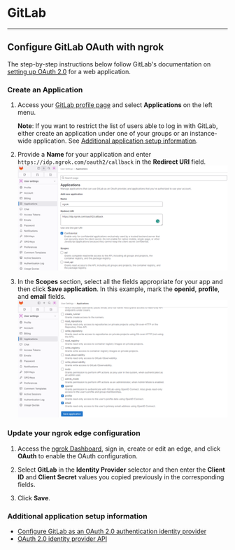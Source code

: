 # GitLab
-------------

## Configure GitLab OAuth with ngrok

The step-by-step instructions below follow GitLab's documentation on [setting up OAuth 2.0](https://docs.gitlab.com/ee/integration/oauth_provider.html) for a web application.

### Create an Application

1.  Access your [GitLab profile page](https://gitlab.com/-/profile) and select **Applications** on the left menu.

    **Note**: If you want to restrict the list of users able to log in with GitLab, either create an application under one of your groups or an instance-wide application. See [Additional application setup information](#additional-application-setup-information).

2. Provide a **Name** for your application and enter `https://idp.ngrok.com/oauth2/callback` in the **Redirect URI** field.
[![](/img/howto/oauth/1-gitlab-register.png)](/img/howto/oauth/1-gitlab-register.png)

3. In the **Scopes** section, select all the fields appropriate for your app and then click **Save application**. In this example, mark the **openid**, **profile**, and **email** fields.
[![](/img/howto/oauth/2-gitlab-scopes.png)](/img/howto/oauth/2-gitlab-scopes.png)


### Update your ngrok edge configuration

1. Access the [ngrok Dashboard](https://dashboard.ngrok.com/), sign in, create or edit an edge, and click **OAuth** to enable the OAuth configuration.

2. Select **GitLab** in the **Identity Provider** selector and then enter the **Client ID** and **Client Secret** values you copied previously in the corresponding fields.

3. Click **Save**.

### Additional application setup information

*   [Configure GitLab as an OAuth 2.0 authentication identity provider](https://docs.gitlab.com/ee/integration/oauth_provider.html)
*   [OAuth 2.0 identity provider API](https://docs.gitlab.com/ee/api/oauth2.html)
